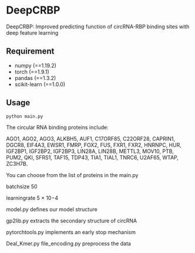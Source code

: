 # DeepCRBP
DeepCRBP: Improved predicting function of circRNA-RBP binding sites with deep feature learning

## Requirement
- numpy (==1.19.2)
- torch (==1.9.1)
- pandas (==1.3.2)
- scikit-learn (==1.0.0)

## Usage
```
python main.py
```
The circular RNA binding proteins include:

AGO1, AGO2, AGO3, ALKBH5, AUF1, C17ORF85, C22ORF28, CAPRIN1, DGCR8, EIF4A3, EWSR1, FMRP, FOX2, FUS, FXR1, FXR2, HNRNPC, HUR, IGF2BP1, 
IGF2BP2, IGF2BP3, LIN28A, LIN28B, METTL3, MOV10, PTB, PUM2, QKI, SFRS1, TAF15, TDP43, TIA1, TIAL1, TNRC6, U2AF65, WTAP, ZC3H7B.

You can choose from the list of proteins in the main.py


batchsize 50 

learningrate 5 × 10−4

model.py defines our model structure 

gp2lib.py extracts the secondary structure of circRNA 

pytorchtools.py implements an early stop mechanism

Deal_Kmer.py file_encoding.py preprocess the data
